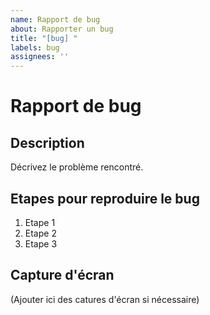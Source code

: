 ```yaml
---
name: Rapport de bug
about: Rapporter un bug
title: "[bug] "
labels: bug
assignees: ''
---
```


# Rapport de bug

## Description
Décrivez le problème rencontré.

## Etapes pour reproduire le bug
1. Etape 1
2. Etape 2
3. Etape 3

## Capture d'écran
(Ajouter ici des catures d'écran si nécessaire)